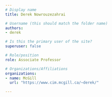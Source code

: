 ```yaml
---
# Display name
title: Derek Nowrouzezahrai

# Username (this should match the folder name)
authors:
- derek

# Is this the primary user of the site?
superuser: false

# Role/position
role: Associate Professor

# Organizations/Affiliations
organizations:
- name: McGill
  url: "https://www.cim.mcgill.ca/~derek/"

---
```

